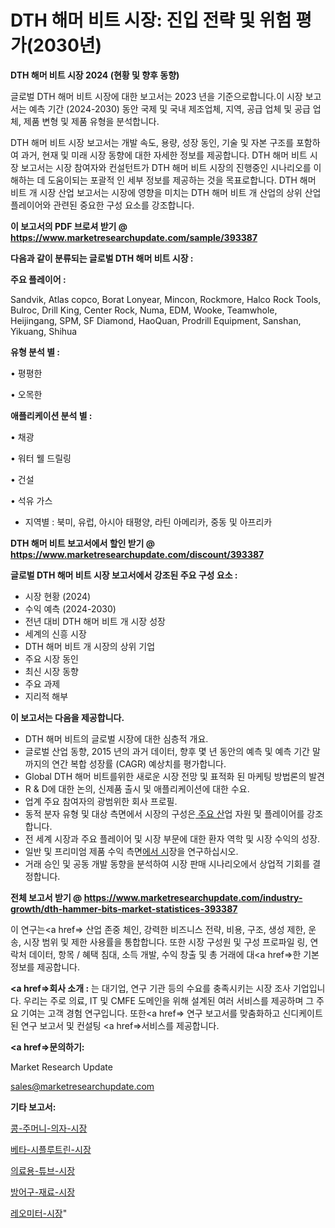 # DTH 해머 비트 시장: 진입 전략 및 위험 평가(2030년)

<strong>DTH 해머 비트 시장 2024 (현황 및 향후 동향)</strong>

글로벌 DTH 해머 비트 시장에 대한 보고서는 2023 년을 기준으로합니다.이 시장 보고서는 예측 기간 (2024-2030) 동안 국제 및 국내 제조업체, 지역, 공급 업체 및 공급 업체, 제품 변형 및 제품 유형을 분석합니다.

DTH 해머 비트 시장 보고서는 개발 속도, 용량, 성장 동인, 기술 및 자본 구조를 포함하여 과거, 현재 및 미래 시장 동향에 대한 자세한 정보를 제공합니다. DTH 해머 비트 시장 보고서는 시장 참여자와 컨설턴트가 DTH 해머 비트 시장의 진행중인 시나리오를 이해하는 데 도움이되는 포괄적 인 세부 정보를 제공하는 것을 목표로합니다. DTH 해머 비트 개 시장 산업 보고서는 시장에 영향을 미치는 DTH 해머 비트 개 산업의 상위 산업 플레이어와 관련된 중요한 구성 요소를 강조합니다.



<strong>이 보고서의 PDF 브로셔 받기 @ <a href=https://www.marketresearchupdate.com/sample/393387>https://www.marketresearchupdate.com/sample/393387</a></strong>



<strong>다음과 같이 분류되는 글로벌 DTH 해머 비트 시장 :</strong>



<strong>주요 플레이어 :</strong>

Sandvik, Atlas copco, Borat Lonyear, Mincon, Rockmore, Halco Rock Tools, Bulroc, Drill King, Center Rock, Numa, EDM, Wooke, Teamwhole, Heijingang, SPM, SF Diamond, HaoQuan, Prodrill Equipment, Sanshan, Yikuang, Shihua



<strong>유형 분석 별 :</strong>

• 평평한

• 오목한



<strong>애플리케이션 분석 별 :</strong>

• 채광

• 워터 웰 드릴링

• 건설

• 석유 가스

<ul>
  <li>지역별 : 북미, 유럽, 아시아 태평양, 라틴 아메리카, 중동 및 아프리카</li>
</ul>


<strong>DTH 해머 비트 보고서에서 할인 받기 @ <a href=https://www.marketresearchupdate.com/discount/393387>https://www.marketresearchupdate.com/discount/393387</a></strong>



<strong>글로벌 DTH 해머 비트 시장 보고서에서 강조된 주요 구성 요소 :</strong>
<ul>
  <li>시장 현황 (2024)</li>
  <li>수익 예측 (2024-2030)</li>
  <li>전년 대비 DTH 해머 비트 개 시장 성장</li>
  <li>세계의 신흥 시장</li>
  <li>DTH 해머 비트 개 시장의 상위 기업</li>
  <li>주요 시장 동인</li>
  <li>최신 시장 동향</li>
  <li>주요 과제</li>
  <li>지리적 해부</li>
</ul>


<strong>이 보고서는 다음을 제공합니다.</strong>
<ul>
  <li>DTH 해머 비트의 글로벌 시장에 대한 심층적 개요.</li>
  <li>글로벌 산업 동향, 2015 년의 과거 데이터, 향후 몇 년 동안의 예측 및 예측 기간 말까지의 연간 복합 성장률 (CAGR) 예상치를 평가합니다.</li>
  <li>Global DTH 해머 비트를위한 새로운 시장 전망 및 표적화 된 마케팅 방법론의 발견</li>
  <li>R &amp; D에 대한 논의, 신제품 출시 및 애플리케이션에 대한 수요.</li>
  <li>업계 주요 참여자의 광범위한 회사 프로필.</li>
  <li>동적 분자 유형 및 대상 측면에서 시장의 구성은<a href=> 주요 산</a>업 자원 및 플레이어를 강조합니다.</li>
  <li>전 세계 시장과 주요 플레이어 및 시장 부문에 대한 환자 역학 및 시장 수익의 성장.</li>
  <li>일반 및 프리미엄 제품 수익 측면<a href=>에서 시</a>장을 연구하십시오.</li>
  <li>거래 승인 및 공동 개발 동향을 분석하여 시장 판매 시나리오에서 상업적 기회를 결정합니다.</li>
</ul>



<strong>전체 보고서 받기 @ <a href=https://www.marketresearchupdate.com/industry-growth/dth-hammer-bits-market-statistices-393387>https://www.marketresearchupdate.com/industry-growth/dth-hammer-bits-market-statistices-393387</a></strong>

이 연구는<a href=> 산업 존중</a> 체인, 강력한 비즈니스 전략, 비용, 구조, 생성 제한, 운송, 시장 범위 및 제한 사용률을 통합합니다. 또한 시장 구성원 및 구성 프로파일 링, 연락처 데이터, 항목 / 혜택 침대, 소득 개발, 수익 창출 및 총 거래에 대<a href=>한 기본 </a>정보를 제공합니다.



<strong><a href=>회사 소</a>개 :</strong>
는 대기업, 연구 기관 등의 수요를 충족시키는 시장 조사 기업입니다. 우리는 주로 의료, IT 및 CMFE 도메인을 위해 설계된 여러 서비스를 제공하며 그 주요 기여는 고객 경험 연구입니다. 또한<a href=> 연구 보</a>고서를 맞춤화하고 신디케이트 된 연구 보고서 및 컨설팅 <a href=>서비스</a>를 제공합니다.



<strong><a href=>문의하기:</a></strong>

Market Research Update

sales@marketresearchupdate.com



<strong>기타 보고서:</strong>

<a href=https://www.linkedin.com/pulse/콩-주머니-의자-시장-경쟁-분석-및-성장-잠재력-2029-survey-savvy-insights-360-analysis/>콩-주머니-의자-시장</a>

<a href=https://www.linkedin.com/pulse/베타-시플루트린-시장-진입-전략-및-위험-평가2029년-trend-tracking-tips-360-analysis-bwzxf/>베타-시플루트린-시장</a>

<a href=https://www.linkedin.com/pulse/의료용-튜브-시장-동향-및-성장-전망-data-dive-diaries-24-analysis-onm9f/>의료용-튜브-시장</a>

<a href=https://www.linkedin.com/pulse/방어구-재료-시장-진입-전략-및-위험-평가2030년-data-dive-diaries-24-analysis-13pmf/>방어구-재료-시장</a>

<a href=https://www.linkedin.com/pulse/레오미터-시장-규모-및-성장-2023-analytics-alchemy-360-analysis-ohnsf/>레오미터-시장</a>"
